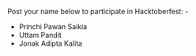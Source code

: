 Post your name below to participate in Hacktoberfest: -

-	Princhi Pawan Saikia
-	Uttam Pandit
-	Jonak Adipta Kalita
